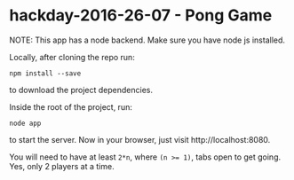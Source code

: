 # hackday-2016-26-07 - Pong Game

NOTE: This app has a node backend. Make sure you have node js installed.

Locally, after cloning the repo run: 

`npm install --save`

to download the project dependencies.

Inside the root of the project, run:

`node app`

to start the server. Now in your browser, just visit http://localhost:8080.

You will need to have at least `2*n`, where `(n >= 1)`, tabs open to get going. Yes, only 2 players at a time.